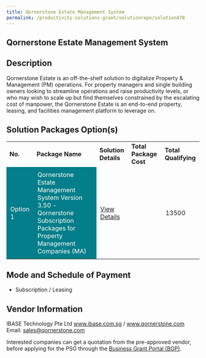 ```yaml
---
title: Qornerstone Estate Management System
permalink: /productivity-solutions-grant/solutionrepo/solution470
---
```


## Qornerstone Estate Management System

## Description

Qornerstone Estate is an off-the-shelf solution to digitalize Property & Management (PM) operations. For property managers and single building owners looking to streamline operations and raise productivity levels, or who may wish to scale up but find themselves constrained by the escalating cost of manpower, the Qornerstone Estate is an end-to-end property, leasing, and facilities management platform to leverage on.

## Solution Packages Option(s)

<table>
<tr>
<td><b>No.</b></td>
<td><b>Package Name</b></td>
<td><b>Solution Details</b></td>
<td><b>Total Package Cost</b></td>
<td><b>Total Qualifying</b></td>
</tr>
<tr>
<td style='padding: 10px; background-color: #037E8A; color: #FFFFFF;'>Option 1</td>
<td style='padding: 10px; background-color: #037E8A; color: #FFFFFF;'>Qornerstone Estate Management System Version 3.50 - Qornerstone Subscription Packages for Property Management Companies (MA)</td>
<td style='padding: 10px;'><a href='https://www.gobusiness.gov.sg/images/psg/IBASE_Technology_20200155_Annex_3_20200625151908_Part_12.pdf' target='_blank'>View Details</a></td>
<td style='padding: 10px;'></td>
<td style='padding: 10px;'>13500</td>
</tr>
</table>

## Mode and Schedule of Payment

 - Subscription / Leasing

## Vendor Information

 IBASE Technology Pte Ltd
www.ibase.com.sg / www.qornerstone.com
Email: sales@qornerstone.com

Interested companies can get a quotation from the pre-approved vendor, before applying for the PSG through the <a href='https://www.businessgrants.gov.sg/'>Business Grant Portal (BGP)</a>.

<script src="/jquery/resize-tables.js"></script>
